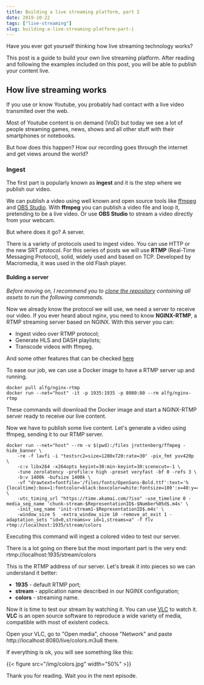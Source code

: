 ```yaml
---
title: Building a live streaming platform, part I
date: 2019-10-22
tags: ["live-streaming"]
slug: building-a-live-streaming-platform-part-i
---
```


Have you ever got yourself thinking how live streaming technology works?

This post is a guide to build your own live streaming platform. After reading and following the examples
included on this post, you will be able to publish your content live.

## How live streaming works

If you use or know Youtube, you probably had contact with a live video transmited over the web.

Most of Youtube content is on demand (VoD) but today we see a lot of people streaming games, news, shows and all other stuff with their smartphones or notebooks.

But how does this happen? How our recording goes through the internet and get views around the world?

### Ingest

The first part is popularly known as **ingest** and it is the step where we publish our video.

We can publish a video using well known and open source tools like [ffmpeg](https://ffmpeg.org/) and [OBS Studio](https://obsproject.com/). With **ffmpeg** you can publish a video file and loop it, pretending to be a live video. Or use **OBS Studio** to stream a video directly from your webcam.

But where does it go? A server.

There is a variety of protocols used to ingest video. You can use HTTP or the new SRT protocol. For this series of posts we will
use **RTMP** (Real-Time Messaging Protocol), solid, widely used and based on TCP. Developed by Macromedia, it was used in the old Flash player.

#### Bulding a server

*Before moving on, I recommend you to [clone the repository](https://github.com/mauricioabreu/building-a-live-streaming-platform) containing all assets to run the following commands.*

Now we already know the protocol we will use, we need a server to receive our video. If you ever heard about nginx, you need to know **NGINX-RTMP**, a RTMP streaming server based on NGINX. With this server you can:

* Ingest video over RTMP protocol;
* Generate HLS and DASH playlists;
* Transcode videos with ffmpeg.

And some other features that can be checked [here](https://github.com/arut/nginx-rtmp-module#features)

To ease our job, we can use a Docker image to have a RTMP server up and running.

```
docker pull alfg/nginx-rtmp
docker run --net="host" -it -p 1935:1935 -p 8080:80 --rm alfg/nginx-rtmp
```

These commands will download the Docker image and start a NGINX-RTMP server ready to receive our live content.

Now we have to publish some live content. Let's generate a video using ffmpeg, sending it to our RTMP server.

```
docker run --net="host" --rm -v $(pwd):/files jrottenberg/ffmpeg -hide_banner \
    -re -f lavfi -i "testsrc2=size=1280x720:rate=30" -pix_fmt yuv420p \
    -c:v libx264 -x264opts keyint=30:min-keyint=30:scenecut=-1 \
    -tune zerolatency -profile:v high -preset veryfast -bf 0 -refs 3 \
    -b:v 1400k -bufsize 1400k \
    -vf "drawtext=fontfile='/files/fonts/OpenSans-Bold.ttf':text='%{localtime}:box=1:fontcolor=black:boxcolor=white:fontsize=100':x=40:y=400'" \
    -utc_timing_url "https://time.akamai.com/?iso" -use_timeline 0 -media_seg_name 'chunk-stream-$RepresentationID$-$Number%05d$.m4s' \
    -init_seg_name 'init-stream1-$RepresentationID$.m4s' \
    -window_size 5  -extra_window_size 10 -remove_at_exit 1 -adaptation_sets "id=0,streams=v id=1,streams=a" -f flv rtmp://localhost:1935/stream/colors
```

Executing this command will ingest a colored video to test our server.

There is a lot going on there but the most important part is the very end: rtmp://localhost:1935/stream/colors

This is the RTMP address of our server. Let's break it into pieces so we can understand it better:

* **1935** - default RTMP port;
* **stream** - application name described in our NGINX configuration;
* **colors** - streaming name.

Now it is time to test our stream by watching it. You can use [VLC](https://www.videolan.org/) to watch it. **VLC** is an open source software to reproduce a wide variety of media, compatible with most of existent codecs.

Open your VLC, go to "Open media", choose "Network" and paste http://localhost:8080/live/colors.m3u8 there.

If everything is ok, you will see something like this:

{{< figure src="/img/colors.jpg" width="50%" >}}

Thank you for reading. Wait you in the next episode.